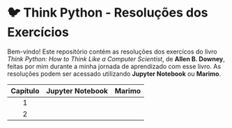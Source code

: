# 🐦 Think Python - Resoluções dos Exercícios
Bem-vindo! Este repositório contém as resoluções dos exercícos do livro *Think Python: How to Think Like a Computer Scientist*, de **Allen B. Downey**, feitas por mim durante a minha jornada de aprendizado com esse livro. As resoluções podem ser acessado utilizando **Jupyter Notebook** ou **Marimo**. 

| Capítulo     | Jupyter Notebook      | Marimo       |
|:------------:|:---------------------:|:------------:|
|   1          |                       |              |
|   2          |                       |              |
